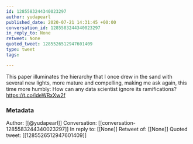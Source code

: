```yaml
---
id: 1285583244340023297
author: yudapearl
published_date: 2020-07-21 14:31:45 +00:00
conversation_id: 1285583244340023297
in_reply_to: None
retweet: None
quoted_tweet: 1285526512947601409
type: tweet
tags:

---
```


This paper illuminates the hierarchy that I once drew in the sand with several new lights, more mature and  compelling, making me ask again, this time more humbly: How can any data scientist ignore its ramifications? https://t.co/ideWRxXw2f

### Metadata

Author: [[@yudapearl]]
Conversation: [[conversation-1285583244340023297]]
In reply to: [[None]]
Retweet of: [[None]]
Quoted tweet: [[1285526512947601409]]
